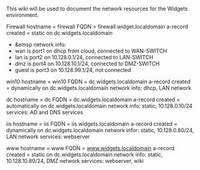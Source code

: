 This wiki will be used to document the network resources for the Widgets environment.

<html>
<body>

Firewall 
hostname = firewall 
FQDN = firewall.widget.localdomain a-record created = static on dc.widgets.localdomain 
 <ul>
  <li> &emsp network info: </li>
  <li> wan is port1 on dhcp from cloud, connected to WAN-SWITCH </li> 
  <li> lan is port2 on 10.128.0.1/24, connected to LAN-SWITCH </li>  
  <li> dmz is port4 on 10.128.10.1/24, connected to DMZ-SWITCH </li> 
  <li> guest is port3 on 10.128.99.1/24,  not connected </li>
</ul>

win10 hostname = win10 FQDN = dc.widgets.localdomain a-record created = dynamically on dc.widgets.localdomain network info: dhcp, LAN network

dc hostname = dc FQDN = dc.widgets.localdomain a-record created = automatically on dc.widgets.localdomain network info: static, 10.128.0.10/24 services: AD and DNS services

iis hostname = iis FQDN = iis.widgets.localdomain a-record created = dynamically on dc.widgets.localdomain network infor: static, 10.128.0.80/24, LAN network services: webserver

www hostname = www FQDN = www.widgets.localdomain a-record created = static on dc.widgets.localdomain network info: static, 10.128.10.80/24, DMZ network services: webserver, wiki
</html>
<body>
